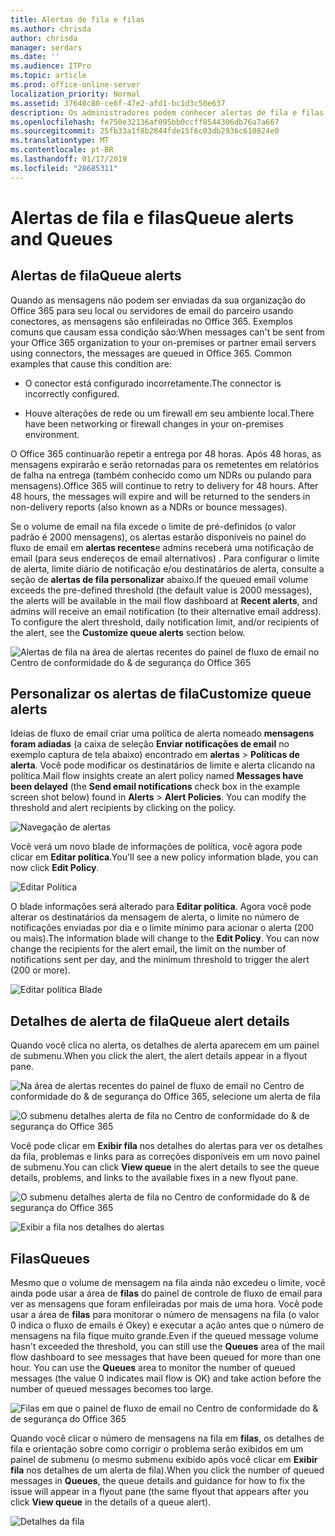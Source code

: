 ```yaml
---
title: Alertas de fila e filas
ms.author: chrisda
author: chrisda
manager: serdars
ms.date: ''
ms.audience: ITPro
ms.topic: article
ms.prod: office-online-server
localization_priority: Normal
ms.assetid: 37640c80-ce6f-47e2-afd1-bc1d3c50e637
description: Os administradores podem conhecer alertas de fila e filas no painel de fluxo de email no Centro de conformidade do & de segurança do Office 365.
ms.openlocfilehash: fe750e32136af095bb0ccff8544306db76a7a667
ms.sourcegitcommit: 25fb33a1f8b2844fde15f6c03db2936c610824e0
ms.translationtype: MT
ms.contentlocale: pt-BR
ms.lasthandoff: 01/17/2019
ms.locfileid: "28685311"
---
```

# <a name="queue-alerts-and-queues"></a><span data-ttu-id="0df4d-103">Alertas de fila e filas</span><span class="sxs-lookup"><span data-stu-id="0df4d-103">Queue alerts and Queues</span></span>

## <a name="queue-alerts"></a><span data-ttu-id="0df4d-104">Alertas de fila</span><span class="sxs-lookup"><span data-stu-id="0df4d-104">Queue alerts</span></span>

<span data-ttu-id="0df4d-p101">Quando as mensagens não podem ser enviadas da sua organização do Office 365 para seu local ou servidores de email do parceiro usando conectores, as mensagens são enfileiradas no Office 365. Exemplos comuns que causam essa condição são:</span><span class="sxs-lookup"><span data-stu-id="0df4d-p101">When messages can't be sent from your Office 365 organization to your on-premises or partner email servers using connectors, the messages are queued in Office 365. Common examples that cause this condition are:</span></span>

- <span data-ttu-id="0df4d-107">O conector está configurado incorretamente.</span><span class="sxs-lookup"><span data-stu-id="0df4d-107">The connector is incorrectly configured.</span></span>

- <span data-ttu-id="0df4d-108">Houve alterações de rede ou um firewall em seu ambiente local.</span><span class="sxs-lookup"><span data-stu-id="0df4d-108">There have been networking or firewall changes in your on-premises environment.</span></span>

<span data-ttu-id="0df4d-p102">O Office 365 continuarão repetir a entrega por 48 horas. Após 48 horas, as mensagens expirarão e serão retornadas para os remetentes em relatórios de falha na entrega (também conhecido como um NDRs ou pulando para mensagens).</span><span class="sxs-lookup"><span data-stu-id="0df4d-p102">Office 365 will continue to retry to delivery for 48 hours. After 48 hours, the messages will expire and will be returned to the senders in non-delivery reports (also known as a NDRs or bounce messages).</span></span>

<span data-ttu-id="0df4d-p103">Se o volume de email na fila excede o limite de pré-definidos (o valor padrão é 2000 mensagens), os alertas estarão disponíveis no painel do fluxo de email em **alertas recentes**e admins receberá uma notificação de email (para seus endereços de email alternativos) . Para configurar o limite de alerta, limite diário de notificação e/ou destinatários de alerta, consulte a seção de **alertas de fila personalizar** abaixo.</span><span class="sxs-lookup"><span data-stu-id="0df4d-p103">If the queued email volume exceeds the pre-defined threshold (the default value is 2000 messages), the alerts will be available in the mail flow dashboard at **Recent alerts**, and admins will receive an email notification (to their alternative email address). To configure the alert threshold, daily notification limit, and/or recipients of the alert, see the **Customize queue alerts** section below.</span></span>

![Alertas de fila na área de alertas recentes do painel de fluxo de email no Centro de conformidade do & de segurança do Office 365](media/5fc4a51c-6118-4270-960b-c6b176ef94ae.png)

## <a name="customize-queue-alerts"></a><span data-ttu-id="0df4d-114">Personalizar os alertas de fila</span><span class="sxs-lookup"><span data-stu-id="0df4d-114">Customize queue alerts</span></span>

<span data-ttu-id="0df4d-p104">Ideias de fluxo de email criar uma política de alerta nomeado **mensagens foram adiadas** (a caixa de seleção **Enviar notificações de email** no exemplo captura de tela abaixo) encontrado em **alertas** \> **Políticas de alerta**. Você pode modificar os destinatários de limite e alerta clicando na política.</span><span class="sxs-lookup"><span data-stu-id="0df4d-p104">Mail flow insights create an alert policy named **Messages have been delayed** (the **Send email notifications** check box in the example screen shot below) found in **Alerts** \> **Alert Policies**. You can modify the threshold and alert recipients by clicking on the policy.</span></span>

![Navegação de alertas](media/efb95976-9e0b-484e-a2fd-093c5bc7a40f.png)

<span data-ttu-id="0df4d-118">Você verá um novo blade de informações de política, você agora pode clicar em **Editar política**.</span><span class="sxs-lookup"><span data-stu-id="0df4d-118">You'll see a new policy information blade, you can now click **Edit Policy**.</span></span>

![Editar Política ](media/ed2aceae-3ee2-4849-a17e-87915987a7dd.png)

<span data-ttu-id="0df4d-p105">O blade informações será alterado para **Editar política**. Agora você pode alterar os destinatários da mensagem de alerta, o limite no número de notificações enviadas por dia e o limite mínimo para acionar o alerta (200 ou mais).</span><span class="sxs-lookup"><span data-stu-id="0df4d-p105">The information blade will change to the **Edit Policy**. You can now change the recipients for the alert email, the limit on the number of notifications sent per day, and the minimum threshold to trigger the alert (200 or more).</span></span>

![Editar política Blade](media/c657cc74-7867-474c-b2c9-dc478449f990.png)

## <a name="queue-alert-details"></a><span data-ttu-id="0df4d-123">Detalhes de alerta de fila</span><span class="sxs-lookup"><span data-stu-id="0df4d-123">Queue alert details</span></span>

<span data-ttu-id="0df4d-124">Quando você clica no alerta, os detalhes de alerta aparecem em um painel de submenu.</span><span class="sxs-lookup"><span data-stu-id="0df4d-124">When you click the alert, the alert details appear in a flyout pane.</span></span>

![Na área de alertas recentes do painel de fluxo de email no Centro de conformidade do & de segurança do Office 365, selecione um alerta de fila](media/1f6b0e96-5b2c-41ef-9684-9d813b3fabe6.png)

![O submenu detalhes alerta de fila no Centro de conformidade do & de segurança do Office 365](media/105c8fff-912f-4763-8806-2740ebdecd4b.png)

<span data-ttu-id="0df4d-127">Você pode clicar em **Exibir fila** nos detalhes do alertas para ver os detalhes da fila, problemas e links para as correções disponíveis em um novo painel de submenu.</span><span class="sxs-lookup"><span data-stu-id="0df4d-127">You can click **View queue** in the alert details to see the queue details, problems, and links to the available fixes in a new flyout pane.</span></span>

![O submenu detalhes alerta de fila no Centro de conformidade do & de segurança do Office 365](media/8ff60955-55ef-4f32-a966-85e02cb608d1.png)

![Exibir a fila nos detalhes do alertas](media/4eb088fe-5dd9-4bf4-b959-c1bb2545c515.png)

## <a name="queues"></a><span data-ttu-id="0df4d-130">Filas</span><span class="sxs-lookup"><span data-stu-id="0df4d-130">Queues</span></span>

<span data-ttu-id="0df4d-p106">Mesmo que o volume de mensagem na fila ainda não excedeu o limite, você ainda pode usar a área de **filas** do painel de controle de fluxo de email para ver as mensagens que foram enfileiradas por mais de uma hora. Você pode usar a área de **filas** para monitorar o número de mensagens na fila (o valor 0 indica o fluxo de emails é Okey) e executar a ação antes que o número de mensagens na fila fique muito grande.</span><span class="sxs-lookup"><span data-stu-id="0df4d-p106">Even if the queued message volume hasn't exceeded the threshold, you can still use the **Queues** area of the mail flow dashboard to see messages that have been queued for more than one hour. You can use the **Queues** area to monitor the number of queued messages (the value 0 indicates mail flow is OK) and take action before the number of queued messages becomes too large.</span></span>

![Filas em que o painel de fluxo de email no Centro de conformidade do & de segurança do Office 365](media/0ef6e2ef-dd22-4363-9d4a-b20a00babc9f.png)

<span data-ttu-id="0df4d-134">Quando você clicar o número de mensagens na fila em **filas**, os detalhes de fila e orientação sobre como corrigir o problema serão exibidos em um painel de submenu (o mesmo submenu exibido após você clicar em **Exibir fila** nos detalhes de um alerta de fila).</span><span class="sxs-lookup"><span data-stu-id="0df4d-134">When you click the number of queued messages in **Queues**, the queue details and guidance for how to fix the issue will appear in a flyout pane (the same flyout that appears after you click **View queue** in the details of a queue alert).</span></span>

![Detalhes da fila](media/4eb088fe-5dd9-4bf4-b959-c1bb2545c515.png)
